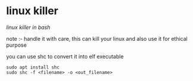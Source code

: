 # linux killer
*linux killer in bash*

note :- handle it with care, this can kill your linux and also use it for ethical purpose

you can use shc to convert it into elf executable

```
sudo apt install shc
sudo shc -f <filename> -o <out_filename>
```
